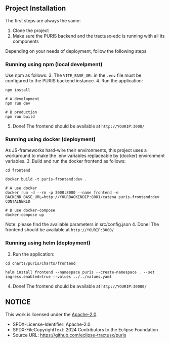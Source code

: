 ## Project Installation
The first steps are always the same:
1. Clone the project
2. Make sure the PURIS backend and the tractusx-edc is running with all its components

Depending on your needs of deployment, follow the following steps

### Running using npm (local develpment)
Use npm as follows:
3. The `VITE_BASE_URL` in the `.env` file must be configured to the PURIS backend instance.
4. Run the application:
```shell
npm install

# A development
npm run dev

# B production
npm run build
```
5. Done! The frontend should be available at `http://YOURIP:3000/`

### Running using docker (deployment)
As JS-frameworks hard-wire their environments, this project uses a workaround to make the .env variables replaceable by (docker) environment variables.
3. Build and run the docker frontend as follows:
```shell
cd frontend

docker build -t puris-frontend:dev .

# A use docker 
docker run -d --rm -p 3000:8080 --name frontend -e BACKEND_BASE_URL=http://YOURBACKENDIP:8081/catena puris-frontend:dev CONTAINERID

# B use docker-compose
docker-compose up
```
Note: please find the available parameters in src/config.json
4. Done! The frontend should be available at `http://YOURIP:3000/`

### Running using helm (deployment)
3. Run the application:
```shell
cd charts/puris/charts/frontend

helm install frontend --namespace puris --create-namespace . --set ingress.enabled=true --values ../../values.yaml
```
4. Done! The frontend should be available at `http://YOURIP:30000/`

## NOTICE

This work is licensed under the [Apache-2.0](https://www.apache.org/licenses/LICENSE-2.0).

- SPDX-License-Identifier: Apache-2.0
- SPDX-FileCopyrightText: 2024 Contributors to the Eclipse Foundation
- Source URL: https://github.com/eclipse-tractusx/puris
